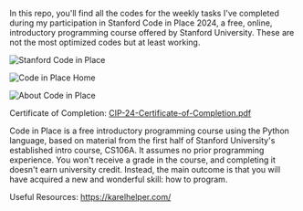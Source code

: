 In this repo, you'll find all the codes for the weekly tasks I've completed during my participation in Stanford Code in Place 2024, a free, online, introductory programming course offered by Stanford University. These are not the most optimized codes but at least working.

![Stanford Code in Place](https://github.com/ibtisamafzal/Stanford-Code-in-Place-2024/assets/61791791/9fb96d1d-9bce-433f-b331-f8bd3747e8f3)

![Code in Place Home](https://github.com/ibtisamafzal/Code-in-Place-2024/assets/61791791/5d315892-8991-4706-9d1a-46f7dbfa0408)

![About Code in Place](https://github.com/ibtisamafzal/Code-in-Place-2024/assets/61791791/c4a76cb4-f4f7-459c-b321-3dc038e92381)

Certificate of Completion:
[CIP-24-Certificate-of-Completion.pdf](https://github.com/user-attachments/files/15842807/CIP-24-Certificate-of-Completion.pdf)


Code in Place is a free introductory programming course using the Python language, based on material from the first half of Stanford University's established intro course, CS106A. It assumes no prior programming experience. You won't receive a grade in the course, and completing it doesn't earn university credit. Instead, the main outcome is that you will have acquired a new and wonderful skill: how to program.

Useful Resources:
https://karelhelper.com/
